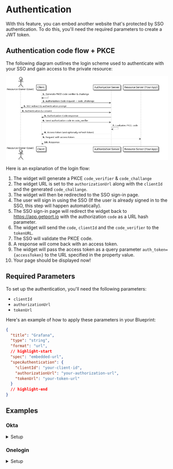 # Authentication

With this feature, you can embed another website that's protected by SSO authentication.
To do this, you'll need the required parameters to create a JWT token.

## Authentication code flow + PKCE

The following diagram outlines the login scheme used to authenticate with your SSO and gain access to the private resource:

![AuthorizationCodeFlow.png](../../../../static/img/software-catalog/widgets/embedded-url/AuthorizationCodeFlow.png)

Here is an explanation of the login flow:

1. The widget will generate a PKCE `code_verifier` & `code_challange`
2. The widget URL is set to the `authorizationUrl` along with the `clientId` and the generated `code_challange`.
3. The widget will then be redirected to the SSO sign-in page.
4. The user will sign in using the SSO (If the user is already signed in to the SSO, this step will happen automatically).
5. The SSO sign-in page will redirect the widget back to https://app.getport.io with the authorization `code` as a URL hash parameter.
6. The widget will send the `code`, `clientId` and the `code_verifier` to the `tokenURL`.
7. The SSO will validate the PKCE code.
8. A response will come back with an access token.
9. The widget will pass the access token as a query parameter `auth_token={accessToken}` to the URL specified in the property value.
10. Your page should be displayed now!

## Required Parameters

To set up the authentication, you'll need the following parameters:

- `clientId`
- `authorizationUrl`
- `tokenUrl`

Here's an example of how to apply these parameters in your Blueprint:

```json showLineNumbers
{
  "title": "Grafana",
  "type": "string",
  "format": "url",
  // highlight-start
  "spec": "embedded-url",
  "specAuthentication": {
    "clientId": "your-client-id",
    "authorizationUrl": "your-authorization-url",
    "tokenUrl": "your-token-url"
  }
  // highlight-end
}
```

## Examples

### Okta

<details>
    <summary>Setup</summary>

**Steps:**

1. Follow the steps in [Okta's documentation](https://developer.okta.com/docs/guides/implement-grant-type/authcodepkce/main/) to create an Application in your Okta Organization.
2. Make sure the Port host is in the `Redirect Uris`:
   1. Go to Applications > The application you just created > Login >
   2. Add `https://app.getport.io` as a Sign-in redirect URI.
3. Enable IFrame for Sign-In Page:
   1. Go to Customizations > Other
   2. Scroll to "IFrame Embedding" and enable it.

<br />

**Configure Grafana with OAuth & Port embedding**
:::info Note
The following example is just for illustration purposes and may not reflect the actual URLs and client IDs used in
your Okta setup.

Based on Grafana docs for [JWT Configuration](https://grafana.com/docs/grafana/latest/setup-grafana/configure-security/configure-authentication/jwt/) & [OAuth Configuration](https://grafana.com/docs/grafana/latest/setup-grafana/configure-security/configure-authentication/generic-oauth/)

:::

```ini showLineNumbers
[security] ;Required for the embedding
allow_embedding = true

[auth.jwt] ;Required for the embedding
...
jwk_set_url = https://{your-okta-org}.okta.com/oauth2/default/v1/keys
expected_claims = {"iss": "https://{your-okta-org}.okta.com", "aud": "https://{your-okta-org}.okta.com"}
url_login = true
...

[auth.generic_oauth] ;Regular OAuth authentication
...
client_id = {CLIENT_ID}
client_secret = {CLIENT_SECRET}
auth_url = https://{your-okta-org}.okta.com/oauth2/v1/authorize
token_url = https://{your-okta-org}.okta.com/oauth2/v1/token
api_url = https://{your-okta-org}.okta.com/oauth2/v1/userinfo
enable_login_token = true
use_pkce = true
...
```

**Troubleshoot**

- "_Okta 400 Bad Request_"
  - Check you used the correct authorizationUrl & clientId.
  - Check your application is activated.
- "_Okta 400 Bad Request displayed. Your request resulted in an error. The 'redirect_uri' parameter must be a Login redirect URI in the client app settings_".

  - Make sure you entered https://app.getport.io as a Sign-in redirect URI for your application as mentioned in the steps above.

- "_refused to connect._"
  - Make sure you enabled "IFrame Embedding" as mentioned in the steps above
- "_Could not fetch your auth token._"
  - Make sure your tokenUrl is the correct url.

</details>

### Onelogin

<details>
    <summary>Setup</summary>

**Steps:**

1. Follow the steps 1 & 2 in [Onelogin documentation](https://onelogin.service-now.com/support?id=kb_article&sys_id=143e6c13dbfd0450ca1c400e0b9619d6#add) to add an OpenId Connect (OIDC) application in your Onelogin Organization.
2. Make sure the Port host is in the `Redirect Uris`:
   1. Go to Applications > The application you just added > Configuration
   2. Add `https://app.getport.io` as a Redirect URI.

<br />

**Configure Grafana with OAuth & Port embedding**
:::info Note
The following example is just for illustration purposes and may not reflect the actual URLs and client IDs used in
your Onelogin setup.

Based on Grafana docs for [JWT Configuration](https://grafana.com/docs/grafana/latest/setup-grafana/configure-security/configure-authentication/jwt/) & [OAuth Configuration](https://grafana.com/docs/grafana/latest/setup-grafana/configure-security/configure-authentication/generic-oauth/)

:::

```ini showLineNumbers
[security] ;Required for the embedding
allow_embedding = true

[auth.jwt] ;Required for the embedding
...
jwk_set_url = https://{your-onelogin-org}.onelogin.com/oidc/2/certs
expected_claims = {"iss": "https://{your-onelogin-org}/oidc/2"}
url_login = true
...

[auth.generic_oauth] ;Regular OAuth authentication
...
client_id = {CLIENT_ID}
client_secret = {CLIENT_SECRET}
auth_url = https://{your-onelogin-org}.onelogin.com/oidc/2/auth
token_url = https://{your-onelogin-org}.onelogin.com/oidc/2/token
api_url = https://{your-onelogin-org}.onelogin.com/oidc/2/me
enable_login_token = true
use_pkce = true
...
```

**Troubleshoot**

- "_unrecognized route or not allowed method_"
  - Check you used the correct authorizationUrl.
- "_client is invalid_"
  - Check you used the correct clientId.
- "_redirect_uri did not match any client's registered redirect_uris_".
  - Make sure you entered https://app.getport.io as a Redirect URI for your application as mentioned in the steps above.
- "_Could not fetch your auth token._"
  - Make sure your tokenUrl is the correct url.

</details>
